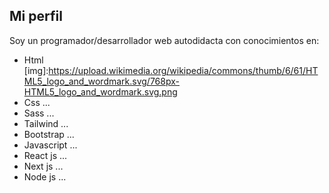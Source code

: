 ## Mi perfil

Soy un programador/desarrollador web autodidacta con conocimientos en:

- Html [img]:https://upload.wikimedia.org/wikipedia/commons/thumb/6/61/HTML5_logo_and_wordmark.svg/768px-HTML5_logo_and_wordmark.svg.png
- Css ...
- Sass ...
- Tailwind ...
- Bootstrap ...
- Javascript ...
- React js ...
- Next js ...
- Node js ...
